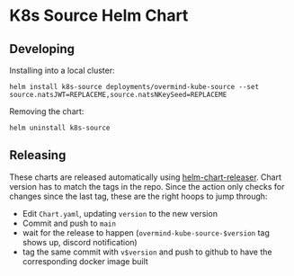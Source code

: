 # K8s Source Helm Chart

## Developing

Installing into a local cluster:

```shell
helm install k8s-source deployments/overmind-kube-source --set source.natsJWT=REPLACEME,source.natsNKeySeed=REPLACEME
```

Removing the chart:

```shell
helm uninstall k8s-source
```

## Releasing

These charts are released automatically using [helm-chart-releaser](https://github.com/marketplace/actions/helm-chart-releaser). Chart version has to match the tags in the repo. Since the action only checks for changes since the last tag, these are the right hoops to jump through:

* Edit `Chart.yaml`, updating `version` to the new version
* Commit and push to `main`
* wait for the release to happen (`overmind-kube-source-$version` tag shows up, discord notification)
* tag the same commit with `v$version` and push to github to have the corresponding docker image built
